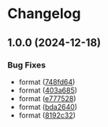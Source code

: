 # Changelog

## 1.0.0 (2024-12-18)


### Bug Fixes

* format ([748fd64](https://github.com/btpemercier/asdf-gitversion/commit/748fd64dcc0e2d283dfb9a2f88fc3760d8af34fb))
* format ([403a685](https://github.com/btpemercier/asdf-gitversion/commit/403a6856816f23a65b0ae432dfec30e2d6d42696))
* format ([e777528](https://github.com/btpemercier/asdf-gitversion/commit/e7775283311ccbee987bf5a8e0617ecc9b26e0bd))
* format ([bda2640](https://github.com/btpemercier/asdf-gitversion/commit/bda26409b339817612348e42af13d468f67aa92b))
* format ([8192c32](https://github.com/btpemercier/asdf-gitversion/commit/8192c3286c2db5633dd1cdc8c54f4fffd153218a))
